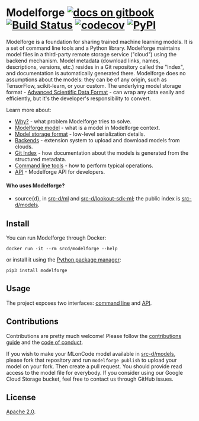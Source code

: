 # Modelforge [![docs on gitbook](https://img.shields.io/badge/docs-gitbook-brightgreen.svg)](https://docs.sourced.tech/modelforge/) [![Build Status](https://travis-ci.org/src-d/modelforge.svg)](https://travis-ci.org/src-d/modelforge) [![codecov](https://codecov.io/github/src-d/modelforge/coverage.svg)](https://codecov.io/gh/src-d/modelforge) [![PyPI](https://img.shields.io/pypi/v/modelforge.svg)](https://pypi.python.org/pypi/modelforge)

Modelforge is a foundation for sharing trained machine learning models. It is a set of command line
tools and a Python library. Modelforge maintains model files in a third-party remote storage service
("cloud") using the backend mechanism. Model metadata (download links, names, descriptions, versions,
etc.) resides in a Git repository called the "Index", and documentation is automatically generated
there. Modelforge does no assumptions about the models: they can be of any origin, such as TensorFlow,
scikit-learn, or your custom. The underlying model storage format -
[Advanced Scientific Data Format](https://github.com/spacetelescope/asdf) - can wrap any data
easily and efficiently, but it's the developer's responsibility to convert.

Learn more about:

* [Why?](doc/why.md) - what problem Modelforge tries to solve.
* [Modelforge model](doc/model.md) - what is a model in Modelforge context.
* [Model storage format](doc/model_storage_format.md) - low-level serialization details.
* [Backends](doc/backends.md) - extension system to upload and download models from clouds.
* [Git Index](doc/git_index.md) - how documentation about the models is generated from the structured metadata.
* [Command line tools](doc/cmdline.md) - how to perform typical operations.
* [API](doc/api.md) - Modelforge API for developers.

#### Who uses Modelforge?

* source{d}, in [src-d/ml](https://github.com/src-d/ml) and [src-d/lookout-sdk-ml](https://github.com/src-d/lookout-sdk-ml); the public index is [src-d/models](https://github.com/src-d/models).

## Install

You can run Modelforge through Docker:
```
docker run -it --rm srcd/modelforge --help
```

or install it using the [Python package manager](https://github.com/pypa/pip):

```
pip3 install modelforge
```

## Usage

The project exposes two interfaces: [command line](doc/cmdline.md) and [API](doc/api.md).

## Contributions
Contributions are pretty much welcome! Please follow the [contributions guide](doc/contributing.md)
and the [code of conduct](doc/code_of_conduct.md).

If you wish to make your MLonCode model available in [src-d/models](https://github.com/src-d/models),
please  fork that repository and run `modelforge publish` to upload your model on your fork. Then
create a pull request. You should provide read access to the model file for everybody. If you
consider using our Google Cloud Storage bucket, feel free to contact us through GitHub issues.

## License

[Apache 2.0](LICENSE).
